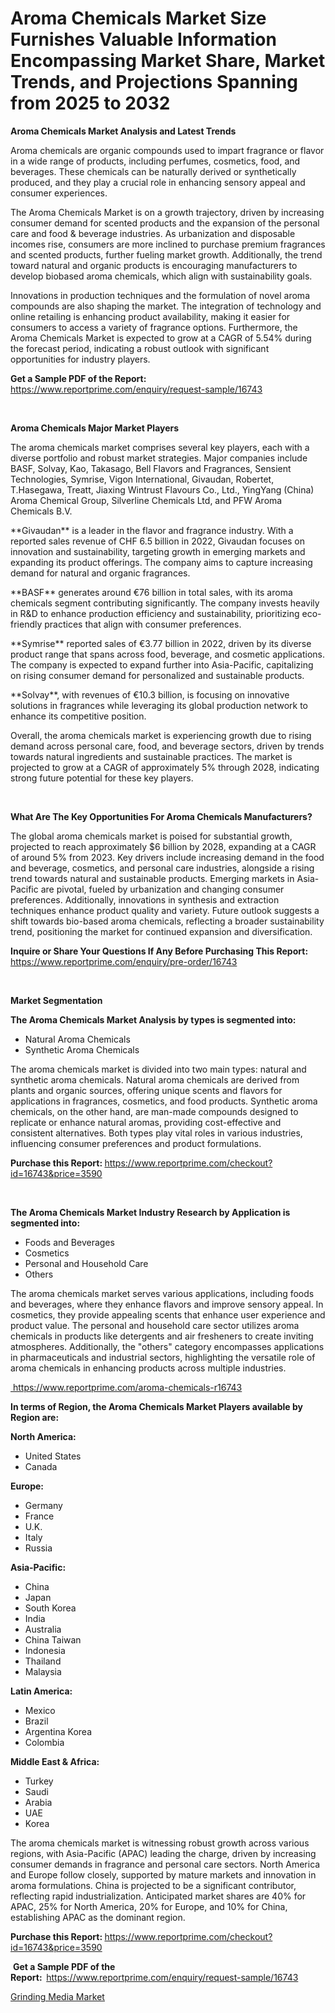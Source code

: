 <p><h1>Aroma Chemicals Market Size Furnishes Valuable Information Encompassing Market Share, Market Trends, and Projections Spanning from 2025 to 2032</h1></p><p><strong>Aroma Chemicals Market Analysis and Latest Trends</strong></p>
<p><p>Aroma chemicals are organic compounds used to impart fragrance or flavor in a wide range of products, including perfumes, cosmetics, food, and beverages. These chemicals can be naturally derived or synthetically produced, and they play a crucial role in enhancing sensory appeal and consumer experiences.</p><p>The Aroma Chemicals Market is on a growth trajectory, driven by increasing consumer demand for scented products and the expansion of the personal care and food & beverage industries. As urbanization and disposable incomes rise, consumers are more inclined to purchase premium fragrances and scented products, further fueling market growth. Additionally, the trend toward natural and organic products is encouraging manufacturers to develop biobased aroma chemicals, which align with sustainability goals.</p><p>Innovations in production techniques and the formulation of novel aroma compounds are also shaping the market. The integration of technology and online retailing is enhancing product availability, making it easier for consumers to access a variety of fragrance options. Furthermore, the Aroma Chemicals Market is expected to grow at a CAGR of 5.54% during the forecast period, indicating a robust outlook with significant opportunities for industry players.</p></p>
<p><strong>Get a Sample PDF of the Report:&nbsp;</strong> <a href="https://www.reportprime.com/enquiry/request-sample/16743?utm_campaign=2991&utm_medium=2&utm_source=Github&utm_content=ia&utm_term=18032025&utm_id=aroma-chemicals">https://www.reportprime.com/enquiry/request-sample/16743</a></p>
<p>&nbsp;</p>
<p><strong>Aroma Chemicals Major Market Players</strong></p>
<p><p>The aroma chemicals market comprises several key players, each with a diverse portfolio and robust market strategies. Major companies include BASF, Solvay, Kao, Takasago, Bell Flavors and Fragrances, Sensient Technologies, Symrise, Vigon International, Givaudan, Robertet, T.Hasegawa, Treatt, Jiaxing Wintrust Flavours Co., Ltd., YingYang (China) Aroma Chemical Group, Silverline Chemicals Ltd, and PFW Aroma Chemicals B.V.</p><p>**Givaudan** is a leader in the flavor and fragrance industry. With a reported sales revenue of CHF 6.5 billion in 2022, Givaudan focuses on innovation and sustainability, targeting growth in emerging markets and expanding its product offerings. The company aims to capture increasing demand for natural and organic fragrances.</p><p>**BASF** generates around €76 billion in total sales, with its aroma chemicals segment contributing significantly. The company invests heavily in R&D to enhance production efficiency and sustainability, prioritizing eco-friendly practices that align with consumer preferences.</p><p>**Symrise** reported sales of €3.77 billion in 2022, driven by its diverse product range that spans across food, beverage, and cosmetic applications. The company is expected to expand further into Asia-Pacific, capitalizing on rising consumer demand for personalized and sustainable products.</p><p>**Solvay**, with revenues of €10.3 billion, is focusing on innovative solutions in fragrances while leveraging its global production network to enhance its competitive position.</p><p>Overall, the aroma chemicals market is experiencing growth due to rising demand across personal care, food, and beverage sectors, driven by trends towards natural ingredients and sustainable practices. The market is projected to grow at a CAGR of approximately 5% through 2028, indicating strong future potential for these key players.</p></p>
<p>&nbsp;</p>
<p><strong>What Are The Key Opportunities For Aroma Chemicals Manufacturers?</strong></p>
<p><p>The global aroma chemicals market is poised for substantial growth, projected to reach approximately $6 billion by 2028, expanding at a CAGR of around 5% from 2023. Key drivers include increasing demand in the food and beverage, cosmetics, and personal care industries, alongside a rising trend towards natural and sustainable products. Emerging markets in Asia-Pacific are pivotal, fueled by urbanization and changing consumer preferences. Additionally, innovations in synthesis and extraction techniques enhance product quality and variety. Future outlook suggests a shift towards bio-based aroma chemicals, reflecting a broader sustainability trend, positioning the market for continued expansion and diversification.</p></p>
<p><strong>Inquire or Share Your Questions If Any Before Purchasing This Report:</strong> <a href="https://www.reportprime.com/enquiry/pre-order/16743?utm_campaign=2991&utm_medium=2&utm_source=Github&utm_content=ia&utm_term=18032025&utm_id=aroma-chemicals">https://www.reportprime.com/enquiry/pre-order/16743</a></p>
<p>&nbsp;</p>
<p><strong>Market Segmentation</strong></p>
<p><strong>The Aroma Chemicals Market Analysis by types is segmented into:</strong></p>
<p><ul><li>Natural Aroma Chemicals</li><li>Synthetic Aroma Chemicals</li></ul></p>
<p><p>The aroma chemicals market is divided into two main types: natural and synthetic aroma chemicals. Natural aroma chemicals are derived from plants and organic sources, offering unique scents and flavors for applications in fragrances, cosmetics, and food products. Synthetic aroma chemicals, on the other hand, are man-made compounds designed to replicate or enhance natural aromas, providing cost-effective and consistent alternatives. Both types play vital roles in various industries, influencing consumer preferences and product formulations.</p></p>
<p><strong>Purchase this Report:&nbsp;</strong><a href="https://www.reportprime.com/checkout?id=16743&price=3590&utm_campaign=2991&utm_medium=2&utm_source=Github&utm_content=ia&utm_term=18032025&utm_id=aroma-chemicals">https://www.reportprime.com/checkout?id=16743&price=3590</a></p>
<p>&nbsp;</p>
<p><strong>The Aroma Chemicals Market Industry Research by Application is segmented into:</strong></p>
<p><ul><li>Foods and Beverages</li><li>Cosmetics</li><li>Personal and Household Care</li><li>Others</li></ul></p>
<p><p>The aroma chemicals market serves various applications, including foods and beverages, where they enhance flavors and improve sensory appeal. In cosmetics, they provide appealing scents that enhance user experience and product value. The personal and household care sector utilizes aroma chemicals in products like detergents and air fresheners to create inviting atmospheres. Additionally, the "others" category encompasses applications in pharmaceuticals and industrial sectors, highlighting the versatile role of aroma chemicals in enhancing products across multiple industries.</p></p>
<p><a href="https://www.reportprime.com/aroma-chemicals-r16743?utm_campaign=2991&utm_medium=2&utm_source=Github&utm_content=ia&utm_term=18032025&utm_id=aroma-chemicals">&nbsp;https://www.reportprime.com/aroma-chemicals-r16743</a></p>
<p><strong>In terms of Region, the Aroma Chemicals Market Players available by Region are:</strong></p>
<p>
    <p> <strong> North America: </strong>
        <ul>
            <li>United States</li>
            <li>Canada</li>
        </ul>
        </p> 
    <p> <strong> Europe: </strong>
        <ul>
            <li>Germany</li>
            <li>France</li>
            <li>U.K.</li>
            <li>Italy</li>
            <li>Russia</li>
        </ul>
        </p> 
    <p> <strong> Asia-Pacific: </strong>
        <ul>
            <li>China</li>
            <li>Japan</li>
            <li>South Korea</li>
            <li>India</li>
            <li>Australia</li>
            <li>China Taiwan</li>
            <li>Indonesia</li>
            <li>Thailand</li>
            <li>Malaysia</li>
        </ul>
        </p> 
    <p> <strong> Latin America: </strong>
        <ul>
            <li>Mexico</li>
            <li>Brazil</li>
            <li>Argentina Korea</li>
            <li>Colombia</li>
        </ul>
        </p> 
    <p> <strong> Middle East & Africa: </strong>
        <ul>
            <li>Turkey</li>
            <li>Saudi</li>
            <li>Arabia</li>
            <li>UAE</li>
            <li>Korea</li>
        </ul>
    </p>
    </p>
<p><p>The aroma chemicals market is witnessing robust growth across various regions, with Asia-Pacific (APAC) leading the charge, driven by increasing consumer demands in fragrance and personal care sectors. North America and Europe follow closely, supported by mature markets and innovation in aroma formulations. China is projected to be a significant contributor, reflecting rapid industrialization. Anticipated market shares are 40% for APAC, 25% for North America, 20% for Europe, and 10% for China, establishing APAC as the dominant region.</p></p>
<p><strong>Purchase this Report: </strong><a href="https://www.reportprime.com/checkout?id=16743&price=3590&utm_campaign=2991&utm_medium=2&utm_source=Github&utm_content=ia&utm_term=18032025&utm_id=aroma-chemicals">https://www.reportprime.com/checkout?id=16743&price=3590</a></p>
<p>&nbsp;<strong>Get a Sample PDF of the Report:&nbsp;&nbsp;</strong><a href="https://www.reportprime.com/enquiry/request-sample/16743?utm_campaign=2991&utm_medium=2&utm_source=Github&utm_content=ia&utm_term=18032025&utm_id=aroma-chemicals">https://www.reportprime.com/enquiry/request-sample/16743</a></p>
<p><strong></strong></p>
<p><p><a href="https://github.com/saaindosya/Market-Research-Report-List-1/blob/main/grinding-media-market.md?utm_campaign=2991&utm_medium=2&utm_source=Github&utm_content=ia&utm_term=18032025&utm_id=aroma-chemicals">Grinding Media Market</a></p></p>